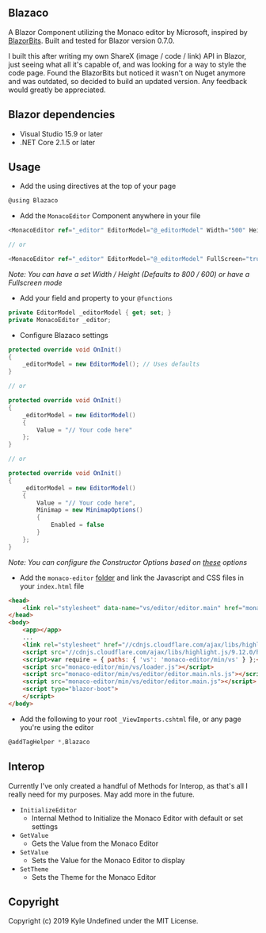 ## Blazaco
A Blazor Component utilizing the Monaco editor by Microsoft, inspired by [BlazorBits](https://github.com/BlazorBits/BlazorBits). Built and tested for Blazor version 0.7.0.

I built this after writing my own ShareX (image / code / link) API in Blazor, just seeing what all it's capable of, and was looking for a way to style the code page. Found the BlazorBits but noticed it wasn't on Nuget anymore and was outdated, so decided to build an updated version. Any feedback would greatly be appreciated.

## Blazor dependencies
* Visual Studio 15.9 or later
* .NET Core 2.1.5 or later

## Usage
* Add the using directives at the top of your page
```csharp
@using Blazaco
```

* Add the `MonacoEditor` Component anywhere in your file
```csharp
<MonacoEditor ref="_editor" EditorModel="@_editorModel" Width="500" Height="500" />

// or

<MonacoEditor ref="_editor" EditorModel="@_editorModel" FullScreen="true" />
```
_Note: You can have a set Width / Height (Defaults to 800 / 600) or have a Fullscreen mode_

* Add your field and property to your `@functions`
```csharp
private EditorModel _editorModel { get; set; }
private MonacoEditor _editor;
```

* Configure Blazaco settings
```csharp
protected override void OnInit()
{
    _editorModel = new EditorModel(); // Uses defaults
}

// or

protected override void OnInit()
{
    _editorModel = new EditorModel()
    {
        Value = "// Your code here"
    };
}

// or

protected override void OnInit()
{
    _editorModel = new EditorModel()
    {
        Value = "// Your code here",
        Minimap = new MinimapOptions()
        {
            Enabled = false
        }
    };
}
```
_Note: You can configure the Constructor Options based on [these](https://microsoft.github.io/monaco-editor/api/interfaces/monaco.editor.ieditorconstructionoptions.html) options_

* Add the `monaco-editor` [folder](https://github.com/Kyle-Undefined/Blazaco/tree/master/monaco-editor) and link the Javascript and CSS files in your `index.html` file
```html
<head>
    <link rel="stylesheet" data-name="vs/editor/editor.main" href="monaco-editor/min/vs/editor/editor.main.css">
</head>
<body>
    <app></app>
    ...
    <link rel="stylesheet" href="//cdnjs.cloudflare.com/ajax/libs/highlight.js/9.12.0/styles/default.min.css">
    <script src="//cdnjs.cloudflare.com/ajax/libs/highlight.js/9.12.0/highlight.min.js"></script>
    <script>var require = { paths: { 'vs': 'monaco-editor/min/vs' } };</script>
    <script src="monaco-editor/min/vs/loader.js"></script>
    <script src="monaco-editor/min/vs/editor/editor.main.nls.js"></script>
    <script src="monaco-editor/min/vs/editor/editor.main.js"></script>
    <script type="blazor-boot">
    </script>
</body>
```

* Add the following to your root `_ViewImports.cshtml` file, or any page you're using the editor
```csharp
@addTagHelper *,Blazaco
```

## Interop
Currently I've only created a handful of Methods for Interop, as that's all I really need for my purposes. May add more in the future.

* `InitializeEditor`
  * Internal Method to Initialize the Monaco Editor with default or set settings
* `GetValue`
  * Gets the Value from the Monaco Editor
* `SetValue`
  * Sets the Value for the Monaco Editor to display
* `SetTheme`
  * Sets the Theme for the Monaco Editor

## Copyright
Copyright (c) 2019 Kyle Undefined under the MIT License.